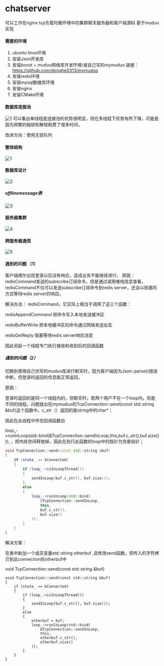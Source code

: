 # chatserver
可以工作在nginx tcp负载均衡环境中的集群聊天服务器和客户端源码  基于muduo实现

#### 需要的环境

1. ubuntu linux环境
2. 安装Json开发库
3. 安装boost + muduo网络库开发环境/或自己写的mymuduo 链接：https://github.com/donghe0313/mymuduo
4. 安装redis环境
5. 安装mysql数据库环境
6. 安装nginx
7. 安装CMake环境
#### 数据库连接池
![1](https://github.com/donghe0313/chatserver/blob/main/pic/6.png)
可以看出单线程是连接池的优势很明显，但在多线程下优势有所下降，可能是因为频繁的枷锁和解锁耗费了很多时间，

改进方向：使用无锁队列

#### 整体结构
![1](https://github.com/donghe0313/chatserver/blob/main/pic/5.png)
#### 数据库设计
![2](https://github.com/donghe0313/chatserver/blob/main/pic/1.png)
##### offlinemessage表
![3](https://github.com/donghe0313/chatserver/blob/main/pic/2.png)
#### 服务器集群
![4](https://github.com/donghe0313/chatserver/blob/main/pic/3.png)
#### 跨服务器通信
![5](https://github.com/donghe0313/chatserver/blob/main/pic/4.png)

#### 遇到的问题 （1） 
  客户端偶尔出现登录以后没有响应，造成业务不能继续进行，
  原因：
  redisCommand发送的subscribe订阅命令，但是通过调用堆栈信息查看，redisCommand不仅可以发送subscribe订阅命令到redis server，还会以阻塞的方式等待redis server的响应。

  解决办法：
  redisCommand，它实际上相当于调用了这三个函数：

  redisAppendCommand 把命令写入本地发送缓冲区

  redisBufferWrite 把本地缓冲区的命令通过网络发送出去

  redisGetReply 阻塞等待redis server响应消息

  因此另起一个线程专门执行接收和收到后的回调函数
  ##### 遇到的问题（2）

切换到使用自己仿写的muduo库进行聊天时，因为客户端因为Json::parse()错误中断，但登录时返回的信息能正常返回。

原因：

登录时返回的是同一个线程内的，但聊天时，若两个用户不在一个loop内，则是不同的线程。问题就出在mymuduo的TcpConnection::send(const std::string &buf)这个函数中。c_str（）返回的是string中的char*；

因此在此线程中传完回调函数后

 loop_->runInLoop(std::bind(&TcpConnection::sendInLoop,this,buf.c_str(),buf.size())); ，把内存空间释放掉，因此在执行此函数的loop中的指针为空悬指针；

```c++
void TcpConnection::send(const std::string &buf)
{
    if (state_ == kConnected)
    {
        if (loop_->isInLoopThread())
        {
            sendInLoop(buf.c_str(), buf.size());
        }
        else
        {
            loop_->runInLoop(std::bind(
                &TcpConnection::sendInLoop,
                this,
                buf.c_str(),
                buf.size()
            ));
        }
    }
}
```

解决方案：

在类中新加一个成员变量std::string otherbuf ,且修改send函数，把传入的字符拷贝到此connection的otherbuf中

void TcpConnection::send(const std::string &buf)

    void TcpConnection::send(const std::string &buf)
    {
        if (state_ == kConnected)
        {
            if (loop_->isInLoopThread())
            {
                sendInLoop(buf.c_str(), buf.size());
            }
            else
            {
                otherbuf = buf;
                loop_->runInLoop(std::bind(
                    &TcpConnection::sendInLoop,
                    this,
                    otherbuf.c_str(),
                    otherbuf.size()
                ));
            }
        }
    }


